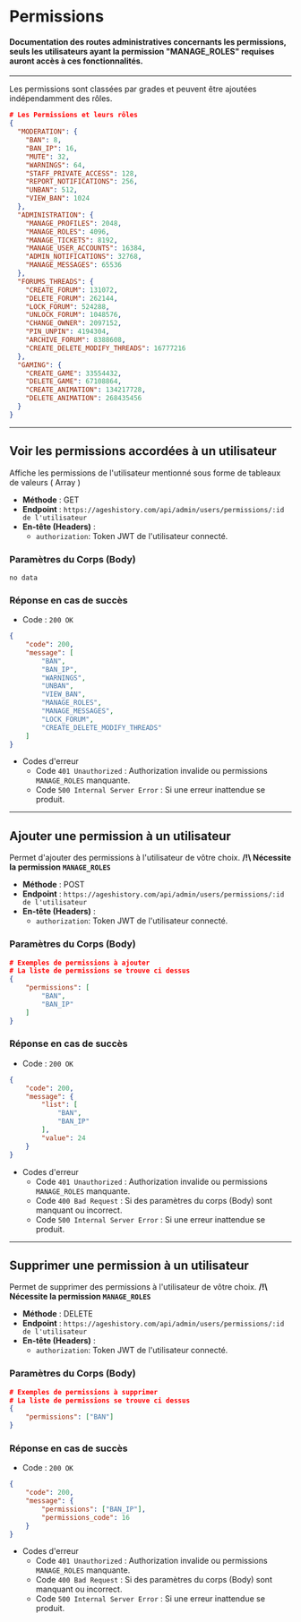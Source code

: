 # Permissions
#### Documentation des routes administratives concernants les permissions, seuls les utilisateurs ayant la permission "MANAGE_ROLES" requises auront accès à ces fonctionnalités.

---
Les permissions sont classées par grades et peuvent être ajoutées indépendamment des rôles.
```json
# Les Permissions et leurs rôles
{
  "MODERATION": {
    "BAN": 8,
    "BAN_IP": 16,
    "MUTE": 32,
    "WARNINGS": 64,
    "STAFF_PRIVATE_ACCESS": 128,
    "REPORT_NOTIFICATIONS": 256,
    "UNBAN": 512,
    "VIEW_BAN": 1024
  },
  "ADMINISTRATION": {
    "MANAGE_PROFILES": 2048,
    "MANAGE_ROLES": 4096,
    "MANAGE_TICKETS": 8192,
    "MANAGE_USER_ACCOUNTS": 16384,
    "ADMIN_NOTIFICATIONS": 32768,
    "MANAGE_MESSAGES": 65536
  },
  "FORUMS_THREADS": {
    "CREATE_FORUM": 131072,
    "DELETE_FORUM": 262144,
    "LOCK_FORUM": 524288,
    "UNLOCK_FORUM": 1048576,
    "CHANGE_OWNER": 2097152,
    "PIN_UNPIN": 4194304,
    "ARCHIVE_FORUM": 8388608,
    "CREATE_DELETE_MODIFY_THREADS": 16777216
  },
  "GAMING": {
    "CREATE_GAME": 33554432,
    "DELETE_GAME": 67108864,
    "CREATE_ANIMATION": 134217728,
    "DELETE_ANIMATION": 268435456
  }
}

```

---

## Voir les permissions accordées à un utilisateur

Affiche les permissions de l'utilisateur mentionné sous forme de tableaux de valeurs ( Array )

- **Méthode** : GET
- **Endpoint** : `https://ageshistory.com/api/admin/users/permissions/:id de l'utilisateur`
- **En-tête (Headers)** :
  - `authorization`:  Token JWT de l'utilisateur connecté.

### Paramètres du Corps (Body)
`no data`


### Réponse en cas de succès

- Code : `200 OK`

```json
{
	"code": 200,
	"message": [
		"BAN",
		"BAN_IP",
		"WARNINGS",
		"UNBAN",
		"VIEW_BAN",
		"MANAGE_ROLES",
		"MANAGE_MESSAGES",
		"LOCK_FORUM",
		"CREATE_DELETE_MODIFY_THREADS"
	]
}
```

- Codes d'erreur
  - Code `401 Unauthorized` : Authorization invalide ou permissions `MANAGE_ROLES` manquante.
  - Code `500 Internal Server Error` : Si une erreur inattendue se produit.

---

## Ajouter une permission à un utilisateur

Permet d'ajouter des permissions à l'utilisateur de vôtre choix.
**/!\ Nécessite la permission `MANAGE_ROLES`**

- **Méthode** : POST
- **Endpoint** : `https://ageshistory.com/api/admin/users/permissions/:id de l'utilisateur`
- **En-tête (Headers)** :
  - `authorization`:  Token JWT de l'utilisateur connecté.

### Paramètres du Corps (Body)
```json
# Exemples de permissions à ajouter
# La liste de permissions se trouve ci dessus
{
    "permissions": [
        "BAN",
        "BAN_IP"
    ]
}
```


### Réponse en cas de succès

- Code : `200 OK`

```json
{
	"code": 200,
	"message": {
		"list": [
			"BAN",
			"BAN_IP"
		],
		"value": 24
	}
}
```

- Codes d'erreur
  - Code `401 Unauthorized` : Authorization invalide ou permissions `MANAGE_ROLES` manquante.
  - Code `400 Bad Request` : Si des paramètres du corps (Body) sont manquant ou incorrect.
  - Code `500 Internal Server Error` : Si une erreur inattendue se produit.

---

## Supprimer une permission à un utilisateur

Permet de supprimer des permissions à l'utilisateur de vôtre choix.
**/!\ Nécessite la permission `MANAGE_ROLES`**

- **Méthode** : DELETE
- **Endpoint** : `https://ageshistory.com/api/admin/users/permissions/:id de l'utilisateur`
- **En-tête (Headers)** :
  - `authorization`:  Token JWT de l'utilisateur connecté.

### Paramètres du Corps (Body)
```json
# Exemples de permissions à supprimer
# La liste de permissions se trouve ci dessus
{
    "permissions": ["BAN"]
}
```


### Réponse en cas de succès

- Code : `200 OK`

```json
{
	"code": 200,
	"message": {
		"permissions": ["BAN_IP"],
		"permissions_code": 16
	}
}
```

- Codes d'erreur
  - Code `401 Unauthorized` : Authorization invalide ou permissions `MANAGE_ROLES` manquante.
  - Code `400 Bad Request` : Si des paramètres du corps (Body) sont manquant ou incorrect.
  - Code `500 Internal Server Error` : Si une erreur inattendue se produit.
